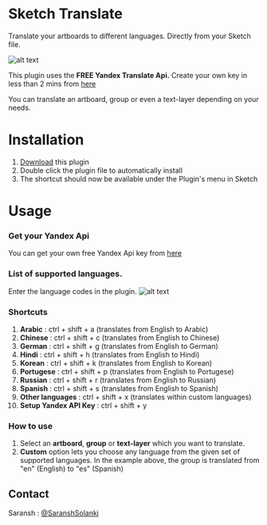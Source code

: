 # Sketch Translate

Translate your artboards to different languages. Directly from your Sketch file. 


![alt text](https://github.com/saranshsolanki/SketchTranslate/blob/master/translate%20gif.gif?raw=true)

This plugin uses the **FREE Yandex Translate Api.** Create your own key in less than 2 mins from [here](https://tech.yandex.com/translate/doc/dg/concepts/api-overview-docpage/)


You can translate an artboard, group or even a text-layer depending on your needs.


# Installation
1. [Download](https://github.com/saranshsolanki/SketchTranslate/archive/master.zip) this plugin
2. Double click the plugin file to automatically install
3. The shortcut should now be available under the Plugin's menu in Sketch



# Usage
### Get your Yandex Api 
You can get your own free Yandex Api key from [here](https://tech.yandex.com/translate/doc/dg/concepts/api-overview-docpage/)


### List of supported languages. 
Enter the language codes in the plugin.
![alt text](https://github.com/saranshsolanki/SketchTranslate/blob/master/list%20of%20supported%20languages.png?raw=true)


### Shortcuts
1. **Arabic** : ctrl + shift + a (translates from English to Arabic)
2. **Chinese** : ctrl + shift + c (translates from English to Chinese)
3. **German** : ctrl + shift + g (translates from English to German)
4. **Hindi** : ctrl + shift + h (translates from English to Hindi)
5. **Korean** : ctrl + shift + k (translates from English to Korean)
6. **Portugese** : ctrl + shift + p (translates from English to Portugese)
7. **Russian** : ctrl + shift + r (translates from English to Russian)
8. **Spanish** : ctrl + shift + s (translates from English to Spanish)
9. **Other languages** : ctrl + shift + x (translates within custom languages)
10. **Setup Yandex API Key** : ctrl + shift + y


### How to use
1. Select an **artboard**, **group** or **text-layer** which you want to translate.
2. **Custom** option lets you choose any language from the given set of supported languages. In the example above, the group is translated from "en" (English) to "es" (Spanish)


## Contact
Saransh : [@SaranshSolanki](https://twitter.com/SaranshSolanki)

